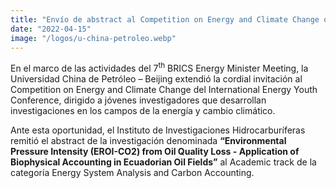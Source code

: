 ```yaml
---
title: "Envío de abstract al Competition on Energy and Climate Change organizado por China University of Petroleum-Beijing"
date: "2022-04-15"
image: "/logos/u-china-petroleo.webp"
---
```


En el marco de las actividades del 7<sup>th</sup> BRICS Energy Minister Meeting, la Universidad China de Petróleo – Beijing extendió la cordial invitación al Competition on Energy and Climate Change del International Energy Youth Conference, dirigido a jóvenes investigadores que desarrollan investigaciones en los campos de la energía y cambio climático.

Ante esta oportunidad, el Instituto de Investigaciones Hidrocarburíferas remitió el abstract de la investigación denominada **“Environmental Pressure Intensity (EROI-CO2) from Oil Quality Loss - Application of Biophysical Accounting in Ecuadorian Oil Fields”** al Academic track de la categoría Energy System Analysis and Carbon Accounting.